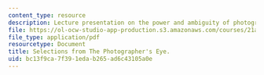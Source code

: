 ```yaml
---
content_type: resource
description: Lecture presentation on the power and ambiguity of photography.
file: https://ol-ocw-studio-app-production.s3.amazonaws.com/courses/21a-348-photography-and-truth-spring-2008/bc13f9ca7f391edab265ad6c43105a0e_MIT21A_348S08_szarkowski.pdf
file_type: application/pdf
resourcetype: Document
title: Selections from The Photographer's Eye.
uid: bc13f9ca-7f39-1eda-b265-ad6c43105a0e
---
```

